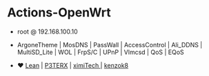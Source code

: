 # Actions-OpenWrt

- root  @  192.168.100.10
- ArgoneTheme  |  MosDNS |  PassWall | AccessControl | Ali_DDNS | MultiSD_Lite | WOL | FrpS/C | UPnP | Vlmcsd | QoS | EQoS

- ❤️  [Lean](https://github.com/coolsnowwolf/lede)  | [P3TERX](https://github.com/P3TERX/Actions-OpenWrt) |  [ximiTech ](https://github.com/ximiTech)  |  [kenzok8](https://github.com/kenzok8)
